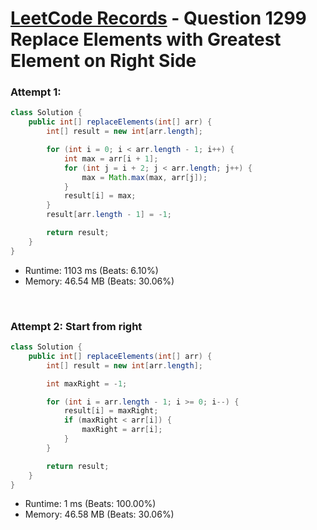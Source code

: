 # [LeetCode Records](../../README.md) - Question 1299 Replace Elements with Greatest Element on Right Side

### Attempt 1: 
```java
class Solution {
    public int[] replaceElements(int[] arr) {
        int[] result = new int[arr.length];

        for (int i = 0; i < arr.length - 1; i++) {
            int max = arr[i + 1];
            for (int j = i + 2; j < arr.length; j++) {
                max = Math.max(max, arr[j]);
            }
            result[i] = max;
        }
        result[arr.length - 1] = -1;

        return result;
    }
}
```
- Runtime: 1103 ms (Beats: 6.10%)
- Memory: 46.54 MB (Beats: 30.06%)

<br>

### Attempt 2: Start from right
```java
class Solution {
    public int[] replaceElements(int[] arr) {
        int[] result = new int[arr.length];

        int maxRight = -1;

        for (int i = arr.length - 1; i >= 0; i--) {
            result[i] = maxRight;
            if (maxRight < arr[i]) {
                maxRight = arr[i];
            }
        }

        return result;
    }
}
```
- Runtime: 1 ms (Beats: 100.00%)
- Memory: 46.58 MB (Beats: 30.06%)

<br>
